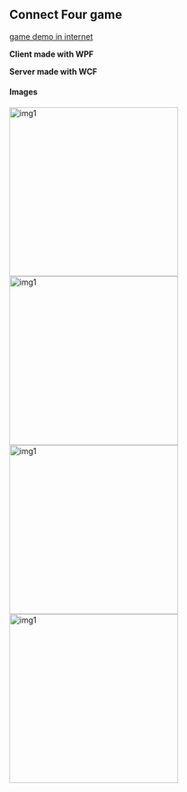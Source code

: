 ## Connect Four game ##

[game demo in internet](http://www.coolmath-games.com/0-4-in-a-row)

**Client made with WPF** 

**Server made with WCF**


#### Images ####

<img src="Images/PlayWaitingWindow.png" alt="img1" height="300">

<img src="Images/PlayersWindow.png" alt="img1" height="300">

<img src="Images/ShowWindow.png" alt="img1" height="300">

<img src="Images/game.png" alt="img1" height="300">
